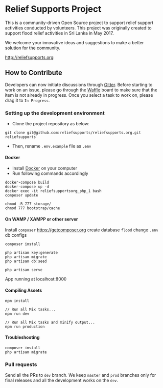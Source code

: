 # Relief Supports Project

This is a community-driven Open Source project to support relief support activities conducted by volunteers.
This project was originally created to support flood relief activities in Sri Lanka in May 2017.

We welcome your innovative ideas and suggestions to make a better solution for the community.

http://reliefsupports.org

## How to Contribute

Developers can now initiate discussions through [Gitter](https://gitter.im/relief-supports/Lobby). Before starting to work on an issue, please go through the [Waffle](https://waffle.io/reliefsupports/reliefsupports.org) board to make sure that the item is not already in progress. Once you select a task to work on, please drag it to `In Progress`.

### Setting up the development environment

* Clone the project repository as below:

```
git clone git@github.com:reliefsupports/reliefsupports.org.git reliefsupports`
```

* Then, rename `.env.example` file as `.env`

#### Docker

* Install [Docker](https://www.docker.com/) on your computer
* Run following commands accordingly

```
docker-compose build
docker-compose up -d
docker exec -it reliefsupportsorg_php_1 bash
composer update

chmod -R 777 storage/
chmod 777 bootstrap/cache
```

#### On WAMP / XAMPP or other server

Install `composer`  https://getcomposer.org
create database `flood`
change `.env` db configs

```
composer install

php artisan key:generate
php artisan migrate
php artisan db:seed

php artisan serve
```

App running at localhost:8000

#### Compiling Assets

```
npm install

// Run all Mix tasks...
npm run dev

// Run all Mix tasks and minify output...
npm run production
```

#### Troubleshooting

```
composer install
php artisan migrate
```


### Pull requests

Send all the PRs to `dev` branch. We keep `master` and `prod` branches only for final releases and all the development works on the `dev`.
